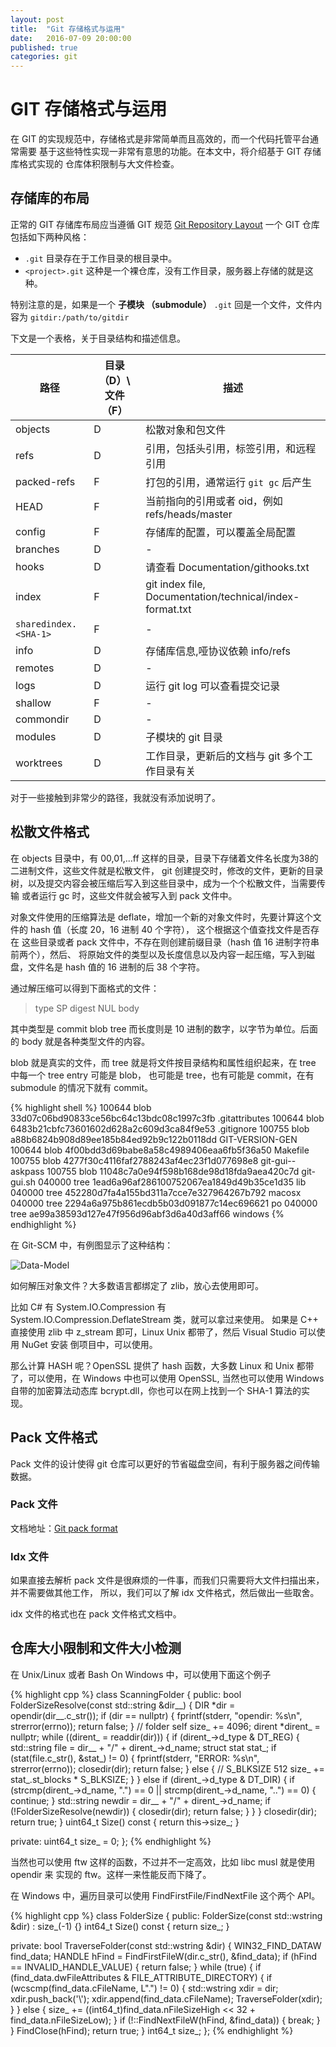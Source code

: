 ```yaml
---
layout: post
title:  "Git 存储格式与运用"
date:   2016-07-09 20:00:00
published: true
categories: git
---
```


# GIT 存储格式与运用

在 GIT 的实现规范中，存储格式是非常简单而且高效的，而一个代码托管平台通常需要
基于这些特性实现一非常有意思的功能。在本文中，将介绍基于 GIT 存储库格式实现的
仓库体积限制与大文件检查。

## 存储库的布局

正常的 GIT 存储库布局应当遵循 GIT 规范 [Git Repository Layout](https://github.com/git/git/blob/master/Documentation/gitrepository-layout.txt)
一个 GIT 仓库包括如下两种风格：

+ `.git` 目录存在于工作目录的根目录中。
+ `<project>.git` 这种是一个裸仓库，没有工作目录，服务器上存储的就是这种。

特别注意的是，如果是一个 **子模块 （submodule）** `.git` 回是一个文件，文件内容为 `gitdir:/path/to/gitdir`

下文是一个表格，关于目录结构和描述信息。

| 路径 | 目录（D）\ 文件 （F） | 描述 |
|--------|-------|----------|
| objects | D | 松散对象和包文件 |
| refs | D | 引用，包括头引用，标签引用，和远程引用 |
| packed-refs | F | 打包的引用，通常运行 `git gc` 后产生 |
| HEAD | F | 当前指向的引用或者 oid，例如 refs/heads/master |
| config | F |存储库的配置，可以覆盖全局配置 |
| branches | D | -|
| hooks |D | 请查看 Documentation/githooks.txt |
| index | F| git index file, Documentation/technical/index-format.txt |
| `sharedindex.<SHA-1>`|F|-|
| info | D | 存储库信息,哑协议依赖 info/refs |
| remotes |D|-|
| logs| D| 运行 git log 可以查看提交记录 |
| shallow | F|-|
| commondir| D|-|
| modules |D| 子模块的 git 目录 |
| worktrees| D | 工作目录，更新后的文档与 git 多个工作目录有关 |

对于一些接触到非常少的路径，我就没有添加说明了。

## 松散文件格式

在 objects 目录中，有 00,01,...ff 这样的目录，目录下存储着文件名长度为38的二进制文件，这些文件就是松散文件，
git 创建提交时，修改的文件，更新的目录树，以及提交内容会被压缩后写入到这些目录中，成为一个个松散文件，当需要传输
或者运行 gc 时，这些文件就会被写入到 pack 文件中。

对象文件使用的压缩算法是 deflate，增加一个新的对象文件时，先要计算这个文件的 hash 值（长度 20，16 进制 40 个字符），
这个根据这个值查找文件是否存在 这些目录或者 pack 文件中，不存在则创建前缀目录（hash 值 16 进制字符串前两个），然后、
将原始文件的类型以及长度信息以及内容一起压缩，写入到磁盘，文件名是 hash 值的 16 进制的后 38 个字符。

通过解压缩可以得到下面格式的文件：

>type SP digest NUL body

其中类型是 commit blob tree 而长度则是 10 进制的数字，以字节为单位。后面的 body 就是各种类型文件的内容。

blob 就是真实的文件，而 tree 就是将文件按目录结构和属性组织起来，在 tree 中每一个 tree entry 可能是 blob，
也可能是 tree，也有可能是 commit，在有 submodule 的情况下就有 commit。

{% highlight shell %}
100644 blob 33d07c06bd90833ce56bc64c13bdc08c1997c3fb    .gitattributes
100644 blob 6483b21cbfc73601602d628a2c609d3ca84f9e53    .gitignore
100755 blob a88b6824b908d89ee185b84ed92b9c122b0118dd    GIT-VERSION-GEN
100644 blob 4f00bdd3d69babe8a58c4989406eaa6fb5f36a50    Makefile
100755 blob 4277f30c4116faf2788243af4ec23f1d077698e8    git-gui--askpass
100755 blob 11048c7a0e94f598b168de98d18fda9aea420c7d    git-gui.sh
040000 tree 1ead6a96af286100752067ea1849d49b35ce1d35    lib
040000 tree 452280d7fa4a155bd311a7cce7e327964267b792    macosx
040000 tree 2294a6a975b861ecdb5b03d091877c14ec696621    po
040000 tree ae99a38593d127e47f956d96abf3d6a40d3aff66    windows
{% endhighlight %}

在 Git-SCM 中，有例图显示了这种结构：

![Data-Model](https://git-scm.com/book/en/v2/book/10-git-internals/images/data-model-1.png)

如何解压对象文件？大多数语言都绑定了 zlib，放心去使用即可。

比如 C# 有 System.IO.Compression 有 System.IO.Compression.DeflateStream 类，就可以拿过来使用。
如果是 C++ 直接使用 zlib 中 z_stream 即可，Linux Unix 都带了，然后 Visual Studio 可以使用 NuGet 安装
倒项目中，可以使用。

那么计算 HASH 呢？OpenSSL 提供了 hash 函数，大多数 Linux 和 Unix 都带了，可以使用，在 Windows 中也可以使用 OpenSSL,
当然也可以使用 Windows 自带的加密算法动态库 bcrypt.dll，你也可以在网上找到一个 SHA-1 算法的实现。

## Pack 文件格式

Pack 文件的设计使得 git 仓库可以更好的节省磁盘空间，有利于服务器之间传输数据。

### Pack 文件

文档地址：[Git pack format](https://github.com/git/git/blob/master/Documentation/technical/pack-format.txt)

### Idx 文件

如果直接去解析 pack 文件是很麻烦的一件事，而我们只需要将大文件扫描出来，并不需要做其他工作，
所以，我们可以了解 idx 文件格式，然后做出一些取舍。

idx 文件的格式也在 pack 文件格式文档中。

## 仓库大小限制和文件大小检测

在 Unix/Linux 或者 Bash On Windows 中，可以使用下面这个例子

{% highlight cpp %}
class ScanningFolder {
public:
  bool FolderSizeResolve(const std::string &dir__) {
    DIR *dir = opendir(dir__.c_str());
    if (dir == nullptr) {
      fprintf(stderr, "opendir: %s\n", strerror(errno));
      return false;
    }
    // folder self
    size_ += 4096;
    dirent *dirent_ = nullptr;
    while ((dirent_ = readdir(dir))) {
      if (dirent_->d_type & DT_REG) {
        std::string file = dir__ + "/" + dirent_->d_name;
        struct stat stat_;
        if (stat(file.c_str(), &stat_) != 0) {
          fprintf(stderr, "ERROR: %s\n", strerror(errno));
          closedir(dir);
          return false;
        } else {
          // S_BLKSIZE 512
          size_ += stat_.st_blocks * S_BLKSIZE;
        }
      } else if (dirent_->d_type & DT_DIR) {
        if (strcmp(dirent_->d_name, ".") == 0 ||
            strcmp(dirent_->d_name, "..") == 0) {
          continue;
        }
        std::string newdir = dir__ + "/" + dirent_->d_name;
        if (!FolderSizeResolve(newdir)) {
          closedir(dir);
          return false;
        }
      }
    }
    closedir(dir);
    return true;
  }
  uint64_t Size() const { return this->size_; }

private:
  uint64_t size_ = 0;
};
{% endhighlight %}

当然也可以使用 ftw 这样的函数，不过并不一定高效，比如 libc musl 就是使用 opendir 来
实现的 ftw。这样一来性能反而下降了。

在 Windows 中，遍历目录可以使用 FindFirstFile/FindNextFile 这个两个 API。

{% highlight cpp %}
class FolderSize {
public:
  FolderSize(const std::wstring &dir) : size_(-1) {}
  int64_t Size() const { return size_; }

private:
  bool TraverseFolder(const std::wstring &dir) {
    WIN32_FIND_DATAW find_data;
    HANDLE hFind = FindFirstFileW(dir.c_str(), &find_data);
    if (hFind == INVALID_HANDLE_VALUE) {
      return false;
    }
    while (true) {
      if (find_data.dwFileAttributes & FILE_ATTRIBUTE_DIRECTORY) {
        if (wcscmp(find_data.cFileName, L".") != 0) {
          std::wstring xdir = dir;
          xdir.push_back('\\');
          xdir.append(find_data.cFileName);
          TraverseFolder(xdir);
        }
      } else {
        size_ +=
            ((int64_t)find_data.nFileSizeHigh << 32 + find_data.nFileSizeLow);
      }
      if (!::FindNextFileW(hFind, &find_data)) {
        break;
      }
    }
    FindClose(hFind);
    return true;
  }
  int64_t size_;
};
{% endhighlight %}
